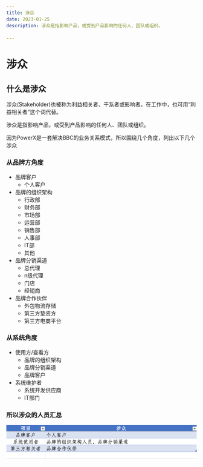 ```yaml
---
title: 涉众
date: 2023-01-25
description: 涉众是指影响产品，或受到产品影响的任何人、团队或组织。

---
```


# 涉众

## 什么是涉众
涉众(Stakeholder)也被称为利益相关者、干系者或影响者。在工作中，也可用“利益相关者”这个词代替。

涉众是指影响产品，或受到产品影响的任何人、团队或组织。


因为PowerX是一套解决BBC的业务关系模式，所以围绕几个角度，列出以下几个涉众

### 从品牌方角度

* 品牌客户
  * 个人客户
* 品牌的组织架构
  * 行政部
  * 财务部
  * 市场部
  * 运营部
  * 销售部
  * 人事部
  * IT部
  * 其他
* 品牌分销渠道
  * 总代理
  * n级代理
  * 门店
  * 经销商
* 品牌合作伙伴
  * 外包物流存储
  * 第三方垫资方
  * 第三方电商平台


### 从系统角度

* 使用方/查看方
  * 品牌的组织架构
  * 品牌分销渠道
  * 品牌客户
* 系统维护者
  * 系统开发供应商
  * IT部门
  

### 所以涉众的人员汇总

![](./images/stakeholder.png)